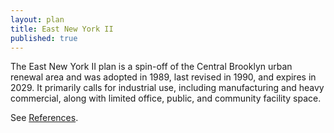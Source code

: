```yaml
---
layout: plan
title: East New York II
published: true
---
```


The East New York II plan is a spin-off of the Central Brooklyn urban renewal area and was adopted in 1989, last revised in 1990, and expires in 2029. It primarily calls for industrial use, including manufacturing and heavy commercial, along with limited office, public, and community facility space.

See [References](http://www.urbanreviewer.org/#page=references.html).
